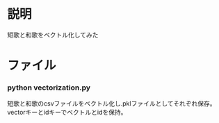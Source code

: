 # 説明
短歌と和歌をベクトル化してみた

# ファイル

### python vectorization.py

短歌と和歌のcsvファイルをベクトル化し.pklファイルとしてそれぞれ保存。
vectorキーとidキーでベクトルとidを保持。